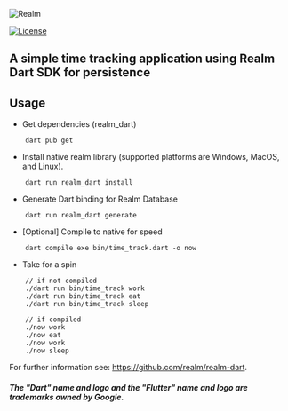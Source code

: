 ![Realm](https://github.com/realm/realm-dart/raw/master/logo.png)

[![License](https://img.shields.io/badge/License-Apache-blue.svg)](LICENSE)

## A simple time tracking application using Realm Dart SDK for persistence 

## Usage
* Get dependencies (realm_dart)
```
    dart pub get
```
* Install native realm library (supported platforms are Windows, MacOS, and Linux).
```
    dart run realm_dart install
```
* Generate Dart binding for Realm Database
```
    dart run realm_dart generate
```
* [Optional] Compile to native for speed
```
    dart compile exe bin/time_track.dart -o now    
```
* Take for a spin
```
    // if not compiled
    ./dart run bin/time_track work
    ./dart run bin/time_track eat
    ./dart run bin/time_track sleep
    
    // if compiled
    ./now work
    ./now eat
    ./now work
    ./now sleep
```

For further information see: https://github.com/realm/realm-dart.

##### The "Dart" name and logo and the "Flutter" name and logo are trademarks owned by Google. 
